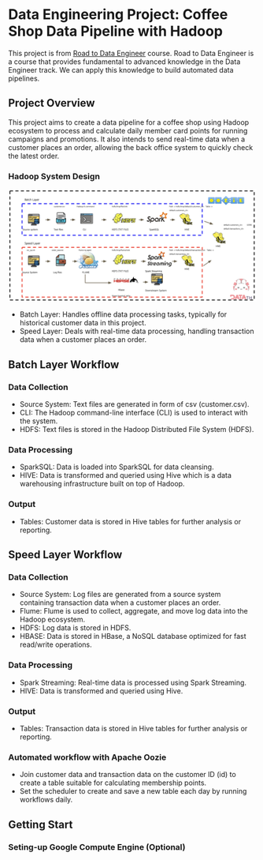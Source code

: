 # Data Engineering Project: Coffee Shop Data Pipeline with Hadoop
This project is from [Road to Data Engineer](https://school.datath.com/courses/road-to-data-engineer-2-0-2023) course. Road to Data Engineer is a course that provides fundamental to advanced knowledge in the Data Engineer track. We can apply this knowledge to build automated data pipelines.

## Project Overview
This project aims to create a data pipeline for a coffee shop using Hadoop ecosystem to process and calculate daily member card points for running campaigns and promotions. It also intends to send real-time data when a customer places an order, allowing the back office system to quickly check the latest order.

### Hadoop System Design
<img src="picture/hadoop-system-design.png" width=100% height=40%>

- Batch Layer: Handles offline data processing tasks, typically for historical customer data in this project.
- Speed Layer: Deals with real-time data processing, handling transaction data when a customer places an order.

## Batch Layer Workflow
### Data Collection
- Source System: Text files are generated in form of csv (customer.csv).
- CLI: The Hadoop command-line interface (CLI) is used to interact with the system.
- HDFS: Text files is stored in the Hadoop Distributed File System (HDFS).

### Data Processing
- SparkSQL: Data is loaded into SparkSQL for data cleansing.
- HIVE: Data is transformed and queried using Hive which is a data warehousing infrastructure built on top of Hadoop.

### Output
- Tables: Customer data is stored in Hive tables for further analysis or reporting.

## Speed Layer Workflow
### Data Collection
- Source System: Log files are generated from a source system containing transaction data when a customer places an order.
- Flume: Flume is used to collect, aggregate, and move log data into the Hadoop ecosystem.
- HDFS: Log data is stored in HDFS.
- HBASE: Data is stored in HBase, a NoSQL database optimized for fast read/write operations.

### Data Processing
- Spark Streaming: Real-time data is processed using Spark Streaming.
- HIVE: Data is transformed and queried using Hive.

### Output
- Tables: Transaction data is stored in Hive tables for further analysis or reporting.

### Automated workflow with Apache Oozie
- Join customer data and transaction data on the customer ID (id) to create a table suitable for calculating membership points.
- Set the scheduler to create and save a new table each day by running workflows daily.

## Getting Start
### Seting-up Google Compute Engine (Optional)

